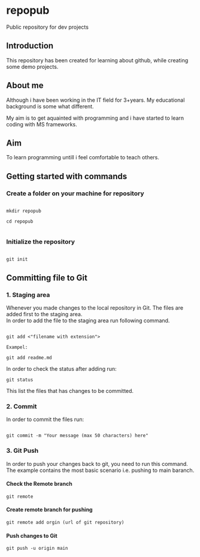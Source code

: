 # repopub
Public repository for dev projects
<h2>Introduction</h2>
<p>This repository has been created for learning about github, while creating some demo projects.</p>
<h2>About me</h2>
<p>Although i have been working in the IT field for 3+years. My educational background is some what different.</p>
<p>My aim is to get aquainted with programming and i have started to learn coding with MS frameworks. </p>
<h2>Aim</h2>
<p>To learn programming untill i feel comfortable to teach others.</p>
<h2>Getting started with  commands</h2>
<h3>Create a folder on your machine for repository</h3>
<code>
mkdir repopub </br>
cd repopub </br>
</code>
<h3>Initialize the repository</h3>
<code>
git init
</code>
<h2>Committing file to Git</h2>
<h3>1. Staging area</h3>
<p>Whenever you made changes to the local repository in Git. The files are added first to the staging area.</br>
In order to add the file to the staging area run following command.
</p>
<code>
git add <"filename with extension"> </br>
Exampel:</br>
git add readme.md
</code>
<p>In order to check the status after adding run:</p>
<code>git status</code>
<p>This list the files that has changes to be committed.</p>
<h3>2. Commit</h3>
<p>In order to commit the files run:</p>
<code>
git commit -m "Your message (max 50 characters) here"
</code>
<h3>3. Git Push</h3>
<p>In order to push your changes back to git, you need to run this command.</br>The example contains the most basic scenario i.e. pushing to main baranch. </p>
<h4>Check the Remote branch</h4>
<code>git remote</code>
<h4>Create remote branch for pushing</h4>
<code>git remote add orgin (url of git repository)</code></br>
<h4>Push changes to Git</h4>
<code>git push -u origin main</code>



